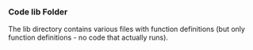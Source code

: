 ### Code lib Folder

The lib directory contains various files with function definitions (but only function definitions - no code that actually runs).
